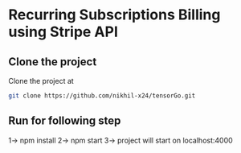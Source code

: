 # Recurring Subscriptions Billing using Stripe API

## Clone the project

Clone the project at

```bash
git clone https://github.com/nikhil-x24/tensorGo.git
```



## Run for following step

1-> npm install
2-> npm start
3-> project will start on localhost:4000
